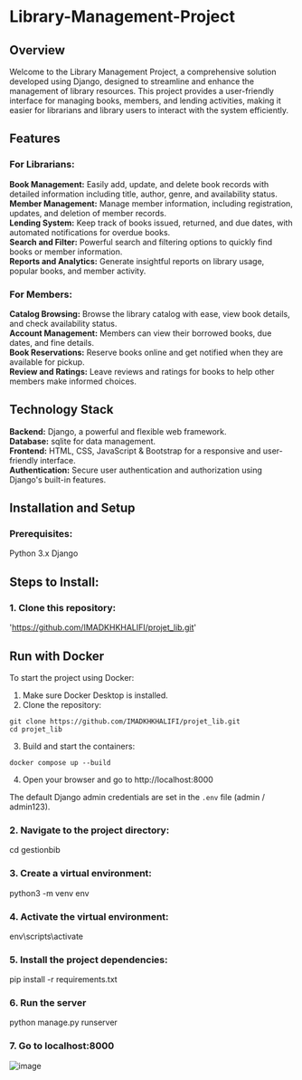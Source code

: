 # Library-Management-Project
## Overview
Welcome to the Library Management Project, a comprehensive solution developed using Django, designed to streamline and enhance the management of library resources. This project provides a user-friendly interface for managing books, members, and lending activities, making it easier for librarians and library users to interact with the system efficiently.
## Features
### For Librarians:
<b>Book Management:</b> Easily add, update, and delete book records with detailed information including title, author, genre, and availability status.<br>
<b>Member Management:</b> Manage member information, including registration, updates, and deletion of member records.<br>
<b>Lending System:</b> Keep track of books issued, returned, and due dates, with automated notifications for overdue books.<br>
<b>Search and Filter:</b> Powerful search and filtering options to quickly find books or member information.<br>
<b>Reports and Analytics:</b> Generate insightful reports on library usage, popular books, and member activity.<br>
### For Members:
<b>Catalog Browsing:</b> Browse the library catalog with ease, view book details, and check availability status.<br>
<b>Account Management:</b> Members can view their borrowed books, due dates, and fine details.<br>
<b>Book Reservations:</b> Reserve books online and get notified when they are available for pickup.<br>
<b>Review and Ratings:</b> Leave reviews and ratings for books to help other members make informed choices.<br>
## Technology Stack
<b>Backend:</b> Django, a powerful and flexible web framework.<br>
<b>Database:</b> sqlite for data management.<br>
<b>Frontend:</b> HTML, CSS, JavaScript & Bootstrap for a responsive and user-friendly interface.<br>
<b>Authentication:</b> Secure user authentication and authorization using Django's built-in features.<br>
## Installation and Setup
### Prerequisites:
Python 3.x
Django
## Steps to Install:
### 1. Clone this repository: 
'https://github.com/IMADKHKHALIFI/projet_lib.git'
## Run with Docker

To start the project using Docker:

1. Make sure Docker Desktop is installed.
2. Clone the repository:
  ```
  git clone https://github.com/IMADKHKHALIFI/projet_lib.git
  cd projet_lib
  ```
3. Build and start the containers:
  ```
  docker compose up --build
  ```
4. Open your browser and go to http://localhost:8000

The default Django admin credentials are set in the `.env` file (admin / admin123).
### 2. Navigate to the project directory:
  cd gestionbib
### 3. Create a virtual environment:
  python3 -m venv env
### 4. Activate the virtual environment:
   env\scripts\activate
### 5. Install the project dependencies:
  pip install -r requirements.txt
### 6. Run the server
  python manage.py runserver
### 7. Go to localhost:8000
![image](https://github.com/user-attachments/assets/a6a6b5fe-3637-4cfb-95ad-b87452196511)
